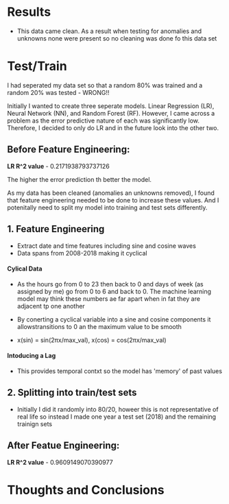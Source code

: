# Results 
- This data came clean. As a result when testing for anomalies and unknowns none were present so no cleaning was done fo this data set

# Test/Train
I had seperated my data set so that a random 80% was trained and a random 20% was tested - WRONG!!


Initially I wanted to create three seperate models. Linear Regression (LR), Neural Network (NN), and Random Forest (RF). However, I came across a problem as the error predictive nature of each was significantly low. Therefore, I decided to only do LR and in the future look into the other two.


## Before Feature Engineering:

**LR R^2 value** - 0.2171938793737126 

The higher the error prediction th better the model.

As my data has been cleaned (anomalies an unknowns removed), I found that feature engineering needed to be done to increase these values.
And I potenitally need to split my model into training and test sets differently.

## 1. Feature Engineering 
- Extract date and time features including sine and cosine waves
- Data spans from 2008-2018 making it cyclical


#### Cylical Data 
- As the hours go from 0 to 23 then back to 0 and days of week (as assigned by me) go from 0 to 6 and back to 0. The machine learning model may think these numbers ae far apart when in fat they are adjacent tp one another
- By conerting a cyclical variable into a sine and cosine components it allowstransitions to 0 an the maximum value to be smooth

- x(sin) ​= sin(2πx/max_val​),   x(cos​) = cos(2πx​/max_val)

#### Intoducing a Lag
- This provides temporal contxt so the model has 'memory' of past values

## 2. Splitting into train/test sets
   - Initially I did it randomly into 80/20, howeer this is not representative of real life so instead I made one year a test set (2018) and the remaining trainign sets
 
  ## After Featue Engineering: 

  **LR R^2 value** - 0.9609149070390977

# Thoughts and Conclusions
